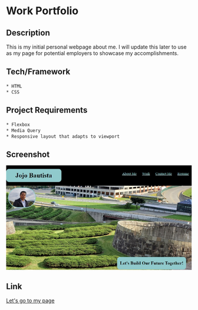 # Work Portfolio

## Description
This is my initial personal webpage about me. I will update this later to use as my page for potential employers to showcase my accomplishments.

## Tech/Framework
    * HTML
    * CSS

## Project Requirements
    * Flexbox
    * Media Query
    * Responsive layout that adapts to viewport

## Screenshot
![Top page image](./assets/images/hero-readme.jpg)

## Link
[Let's go to my page](https://jojobautistaum.github.io/work-portfolio/)

